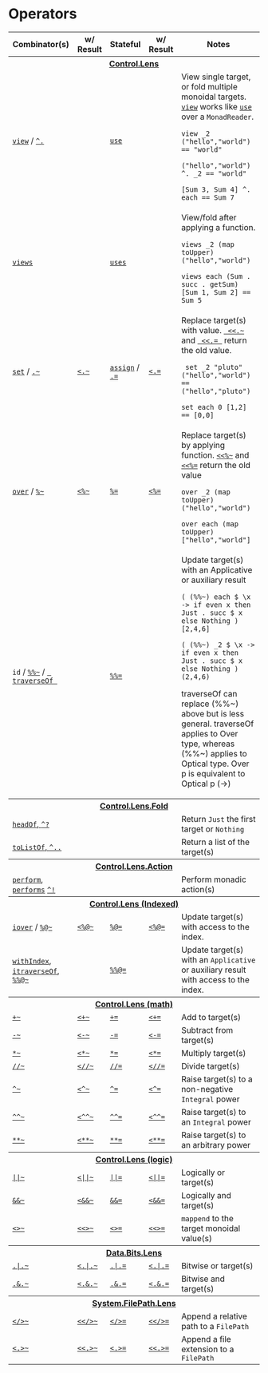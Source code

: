 Operators
=========

<table>
<thead>
<tr>
  <th>Combinator(s)</th>
  <th>w/ Result</th>
  <th>Stateful</th>
  <th>w/ Result</th>
  <th>Notes</th>
</tr>
</thead>
<tbody>
<tr><th colspan=5><a href="http://ekmett.github.com/lens/Control-Lens.html">Control.Lens</a></th></tr>
<tr>
  <td>
      <a href="http://ekmett.github.com/lens/Control-Lens-Getter.html#v:view"><code>view</code></a>
      /
      <a href="http://ekmett.github.com/lens/Control-Lens-Getter.html#v:-94-."><code>^.</code></a>
  </td>
  <td/>
  <td><a href="http://ekmett.github.com/lens/Control-Lens-Getter.html#v:use"><code>use</code></a>
  <td/>
  <td>View single target, or fold multiple monoidal targets. <a href="http://ekmett.github.com/lens/Control-Lens-Getter.html#v:view"> 
      <code>view</code></a> 
         works like 
         <a href="http://ekmett.github.com/lens/Control-Lens-Getter.html#v:use"><code>use</code></a> 
         over a <code>MonadReader</code>. 
      <p><code>view _2 ("hello","world") == "world"</code></p>
      <p><code>("hello","world") ^. _2 == "world"</code></p>
      <p><code>[Sum 3, Sum 4] ^. each == Sum 7</code></p>
  </td>
</tr>

<tr>
  <td>
      <a href="http://ekmett.github.com/lens/Control-Lens-Getter.html#v:views"><code>views</code></a>      
  </td>
  <td/>
  <td>
      <a href="http://ekmett.github.com/lens/Control-Lens-Getter.html#v:uses"><code>uses</code></a></td>
  <td/>
  <td>View/fold after applying a function.
      <p><code>views _2 (map toUpper) ("hello","world")</code></p>
      <p><code>views each (Sum . succ . getSum) [Sum 1, Sum 2] == Sum 5</p></code>
  </td>
</tr>

<tr>
  <td><a href="http://ekmett.github.com/lens/Control-Lens-Setter.html#v:set"><code>set</code></a> / <a href="http://ekmett.github.com/lens/Control-Lens-Setter.html#v:.-126-"><code>.~</code></a></td>
  <td><a href="http://ekmett.github.com/lens/Control-Lens-Setter.html#v:-60-.-126-"><code>&lt;.~</code></a></td>
  <td><a href="http://ekmett.github.com/lens/Control-Lens-Setter.html#v:assign"><code>assign</code></a> / <a href="http://ekmett.github.com/lens/Control-Lens-Setter.html#v:.-61-"><code>.=</code></a></td>
  <td><a href="http://ekmett.github.com/lens/Control-Lens-Setter.html#v:-60-.-61-"><code>&lt;.=</code></a></td>
  <td>Replace target(s) with value. 
      <a href="http://ekmett.github.com/lens/Control-Lens-Lens.html#v:-60--60-.-126-">
        <code> &lt;&lt;.~</code> </a> and
      <a href="http://ekmett.github.com/lens/Control-Lens-Lens.html#v:-60--60-.-61-">
        <code> &lt;&lt;.= </code></a>
      return the old value.
      <p><code> set _2 "pluto" ("hello","world") == ("hello","pluto")</code></p>
      <p><code>set each 0 [1,2] == [0,0]</code></p>
  </td>
</tr>
<tr>
  <td><a href="http://ekmett.github.com/lens/Control-Lens-Setter.html#v:over"><code>over</code></a> / <a href="http://ekmett.github.com/lens/Control-Lens-Setter.html#v:-37--126-"><code>%~</code></a></td>
  <td><a href="http://ekmett.github.com/lens/Control-Lens-Lens.html#v:-60--37--126-"><code>&lt;%~</code></td>
  <td><a href="http://ekmett.github.com/lens/Control-Lens-Setter.html#v:-37--61-"><code>%=</code></a></td>
  <td><a href="http://ekmett.github.com/lens/Control-Lens-Lens.html#v:-60--37--61-"><code>&lt;%=</code></td>
  <td>Replace target(s) by applying function. 
      <a href="http://ekmett.github.com/lens/Control-Lens-Lens.html#v:-60--60--37--126-">
        <code>&lt;&lt;%~</code></a> and
      <a href="http://ekmett.github.com/lens/Control-Lens-Lens.html#v:-60--60--37--61-">
        <code>&lt;&lt;%=</code></a>
      return the old value
      <p><code>over _2 (map toUpper) ("hello","world")</code></p>
      <p><code>over each (map toUpper) ["hello","world"]</code></p>
  </td>
</tr>
<tr>
  <td>
      <code>id</code> / 
      <a href="http://ekmett.github.com/lens/Control-Lens-Lens.html#v:-37--37--126-"><code>%%~</code></a> /
      <a href="http://ekmett.github.com/lens/Control-Lens-Traversal.html#v:traverseOf"> 
        <code> traverseOf </code></a> 
      </td>
  <td/><td>
      <a href="http://ekmett.github.com/lens/Control-Lens-Lens.html#v:-37--37--61-">
        <code>%%=</code></a>   
  </td><td/>
  <td>Update target(s) with an Applicative or auxiliary result
      <p><code>( (%%~) each $ \x -> if even x then Just . succ $ x else Nothing ) [2,4,6]</code></p>
      <p><code>( (%%~) _2 $ \x -> if even x then Just . succ $ x else Nothing ) (2,4,6)</code></p>
      <p>traverseOf can replace (%%~) above but is less general. traverseOf applies to Over type, whereas (%%~) applies to Optical type. Over p is equivalent to Optical p (->) </p>
  </td>
</tr>

<tr><th colspan=5><a href="http://ekmett.github.com/lens/Control-Lens-Fold.html">Control.Lens.Fold</a></th></tr>
<tr>
  <td>
      <a href="http://ekmett.github.com/lens/Control-Lens-Fold.html#v:headOf">
        <code>headOf</code>, 
      <a href="http://ekmett.github.com/lens/Control-Lens-Fold.html#v:-94--63-"><code>^?</code></a>
  </td>
  <td/>
  <td/><td/>
  <td>Return <code>Just</code> the first target or <code>Nothing</code></td>
</tr>
<tr>
  <td><a href="http://ekmett.github.com/lens/Control-Lens-Fold.html#v:toListOf"><code>toListOf</code>, <a href="http://ekmett.github.com/lens/Control-Lens-Fold.html#v:-94-.."><code>^..</code></a></td>
  <td/><td/><td/>
  <td>Return a list of the target(s)</td>
</tr>

<tr><th colspan=5><a href="http://ekmett.github.com/lens/Control-Lens-Action.html">Control.Lens.Action</a></th></tr>
<tr>
  <td>
      <a href="http://ekmett.github.com/lens/Control-Lens-Action.html#v:perform">
        <code>perform</code></a>, 
      <a href="http://ekmett.github.com/lens/Control-Lens-Action.html#v:performs">
        <code>performs</code></a>
      <a href="http://ekmett.github.com/lens/Control-Lens-Action.html#v:-94-!">
        <code>^!</code></a></td>
  <td/>
  <td/>
  <td/>
  <td>Perform monadic action(s)</td>
</tr>




<tr><th colspan=5><a href="http://ekmett.github.com/lens/Control-Lens.html">Control.Lens (Indexed)</a></th></tr>
<tr>
  <td><a href="http://ekmett.github.io/lens/Control-Lens-Setter.html#v:iover"><code>iover</code></a> / <a href="http://ekmett.github.com/lens/Control-Lens-Operators.html#v:-37--64--126-"><code>%@~</code></a></td>
  <td><a href="http://ekmett.github.com/lens/Control-Lens-Operators.html#v:-60--37--64--126-"><code>&lt;%@~</code></td>
  <td><a href="http://ekmett.github.com/lens/Control-Lens-Operators.html#v:-37--64--61-"><code>%@=</code></a></td>
  <td><a href="http://ekmett.github.com/lens/Control-Lens-Operators.html#v:-60--37--64--61-"><code>&lt;%@=</code></td>
  <td>Update target(s) with access to the index.</td>
</tr>
<tr>
  <td><a href="http://ekmett.github.com/lens/Control-Lens-Indexed.html#v:withIndex"><code>withIndex</code></a>, <a href="http://ekmett.github.com/lens/Control-Lens-IndexedTraversal.html#v:itraverseOf"><code>itraverseOf</code></a>, <a href="http://ekmett.github.com/lens/Control-Lens-Operators.html#v:-37--37--64--126-"><code>%%@~</code></a></td>
  <td/>
  <td><a href="http://ekmett.github.com/lens/Control-Lens-Operators.html#v:-37--37--64--61-"><code>%%@=</code></a></td>
  <td/>
  <td>Update target(s) with an <code>Applicative</code> or auxiliary result with access to the index.</td>
</tr>
<tr><th colspan=5><a href="http://ekmett.github.com/lens/Control-Lens.html">Control.Lens (math)</a></th></tr>
<tr>
  <td><a href="http://ekmett.github.com/lens/Control-Lens-Setter.html#v:-43--126-"><code>+~</code></a></td>
  <td><a href="http://ekmett.github.com/lens/Control-Lens-Lens.html#v:-60--43--126-"><code>&lt;+~</code></td>
  <td><a href="http://ekmett.github.com/lens/Control-Lens-Setter.html#v:-43--61-"><code>+=</code></a></td>
  <td><a href="http://ekmett.github.com/lens/Control-Lens-Lens.html#v:-60--43--61-"><code>&lt;+=</code></td>
  <td>Add to target(s)</td>
</tr
<tr>
  <td><a href="http://ekmett.github.com/lens/Control-Lens-Setter.html#v:-45--126-"><code>-~</code></a></td>
  <td><a href="http://ekmett.github.com/lens/Control-Lens-Lens.html#v:-60--45--126-"><code>&lt;-~</code></td>
  <td><a href="http://ekmett.github.com/lens/Control-Lens-Setter.html#v:-45--61-"><code>-=</code></a></td>
  <td><a href="http://ekmett.github.com/lens/Control-Lens-Lens.html#v:-60--45--61-"><code>&lt;-=</code></td>
  <td>Subtract from target(s)</td>
</tr>
<tr>
  <td><a href="http://ekmett.github.com/lens/Control-Lens-Setter.html#v:-42--126-"><code>*~</code></a></td>
  <td><a href="http://ekmett.github.com/lens/Control-Lens-Lens.html#v:-60--42--126-"><code>&lt;*~</code></td>
  <td><a href="http://ekmett.github.com/lens/Control-Lens-Setter.html#v:-42--61-"><code>*=</code></a></td>
  <td><a href="http://ekmett.github.com/lens/Control-Lens-Lens.html#v:-60--42--61-"><code>&lt;*=</code></td>
  <td>Multiply target(s)</td>
</tr>
<tr>
  <td><a href="http://ekmett.github.com/lens/Control-Lens-Setter.html#v:-47--47--126-"><code>//~</code></a></td>
  <td><a href="http://ekmett.github.com/lens/Control-Lens-Lens.html#v:-60--47--47--126-"><code>&lt;//~</code></td>
  <td><a href="http://ekmett.github.com/lens/Control-Lens-Setter.html#v:-47--47--61-"><code>//=</code></a></td>
  <td><a href="http://ekmett.github.com/lens/Control-Lens-Lens.html#v:-60--47--47--61-"><code>&lt;//=</code></td>
  <td>Divide target(s)</td>
</tr>
<tr>
  <td><a href="http://ekmett.github.com/lens/Control-Lens-Setter.html#v:-94--126-"><code>^~</code></a></td>
  <td><a href="http://ekmett.github.com/lens/Control-Lens-Lens.html#v:-60--94--126-"><code>&lt;^~</code></td>
  <td><a href="http://ekmett.github.com/lens/Control-Lens-Setter.html#v:-94--61-"><code>^=</code></a></td>
  <td><a href="http://ekmett.github.com/lens/Control-Lens-Lens.html#v:-60--94--61-"><code>&lt;^=</code></td>
  <td>Raise target(s) to a non-negative <code>Integral</code> power</td>
</tr>
<tr>
  <td><a href="http://ekmett.github.com/lens/Control-Lens-Setter.html#v:-94--94--126-"><code>^^~</code></a></td>
  <td><a href="http://ekmett.github.com/lens/Control-Lens-Lens.html#v:-60--94--94--126-"><code>&lt;^^~</code></td>
  <td><a href="http://ekmett.github.com/lens/Control-Lens-Setter.html#v:-94--94--61-"><code>^^=</code></a></td>
  <td><a href="http://ekmett.github.com/lens/Control-Lens-Lens.html#v:-60--94--94--61-"><code>&lt;^^=</code></td>
  <td>Raise target(s) to an <code>Integral</code> power</td>
</tr>
<tr>
  <td><a href="http://ekmett.github.com/lens/Control-Lens-Setter.html#v:-42--42--126-"><code>**~</code></a></td>
  <td><a href="http://ekmett.github.com/lens/Control-Lens-Lens.html#v:-60--42--42--126-"><code>&lt;**~</code></td>
  <td><a href="http://ekmett.github.com/lens/Control-Lens-Setter.html#v:-42--42--61-"><code>**=</code></a></td>
  <td><a href="http://ekmett.github.com/lens/Control-Lens-Lens.html#v:-60--42--42--61-"><code>&lt;**=</code></td>
  <td>Raise target(s) to an arbitrary power</td>
</tr>
<tr><th colspan=5><a href="http://ekmett.github.com/lens/Control-Lens.html">Control.Lens (logic)</a></th></tr>
<tr>
  <td><a href="http://ekmett.github.com/lens/Control-Lens-Setter.html#v:-124--124--126-"><code>||~</code></a></td>
  <td><a href="http://ekmett.github.com/lens/Control-Lens-Lens.html#v:-60--124--124--126-"><code>&lt;||~</code></td>
  <td><a href="http://ekmett.github.com/lens/Control-Lens-Setter.html#v:-124--124--61-"><code>||=</code></a></td>
  <td><a href="http://ekmett.github.com/lens/Control-Lens-Lens.html#v:-60--124--124--61-"><code>&lt;||=</code></td>
  <td>Logically or target(s)</td>
</tr>
<tr>
  <td><a href="http://ekmett.github.com/lens/Control-Lens-Setter.html#v:-38--38--126-"><code>&amp;&amp;~</code></a></td>
  <td><a href="http://ekmett.github.com/lens/Control-Lens-Lens.html#v:-60--38--38--126-"><code>&lt;&amp;&amp;~</code></td>
  <td><a href="http://ekmett.github.com/lens/Control-Lens-Setter.html#v:-38--38--61-"><code>&amp;&amp;=</code></a></td>
  <td><a href="http://ekmett.github.com/lens/Control-Lens-Lens.html#v:-60--38--38--61-"><code>&lt;&amp;&amp;=</code></td>
  <td>Logically and target(s)</td>
</tr>
<tr>
  <td><a href="http://ekmett.github.com/lens/Control-Lens-Setter.html#v:-60--62--126-"><code>&lt;&gt;~</code></a></td>
  <td><a href="http://ekmett.github.com/lens/Control-Lens-Lens.html#v:-60--60--62--126-"><code>&lt;&lt;&gt;~</code></td>
  <td><a href="http://ekmett.github.com/lens/Control-Lens-Setter.html#v:-60--62--61-"><code>&lt;&gt;=</code></a></td>
  <td><a href="http://ekmett.github.com/lens/Control-Lens-Lens.html#v:-60--60--62--61-"><code>&lt;&lt;&gt;=</code></td>
  <td><code>mappend</code> to the target monoidal value(s)</td>
</tr>



<tr><th colspan=5><a href="http://ekmett.github.com/lens/Data-Bits-Lens.html">Data.Bits.Lens</a></th></tr>
<tr>
  <td><a href="http://ekmett.github.com/lens/Data-Bits-Lens.html#v:-124--126-"><code>.|.~</code></a></td>
  <td><a href="http://ekmett.github.com/lens/Data-Bits-Lens.html#v:-60--124--126-"><code>&lt;.|.~</code></td>
  <td><a href="http://ekmett.github.com/lens/Data-Bits-Lens.html#v:-124--61-"><code>.|.=</code></a></td>
  <td><a href="http://ekmett.github.com/lens/Data-Bits-Lens.html#v:-60--124--61-"><code>&lt;.|.=</code></td>
  <td>Bitwise or target(s)</td>
</tr>
<tr>
  <td><a href="http://ekmett.github.com/lens/Data-Bits-Lens.html#v:-38--126-"><code>.&amp;.~</code></a></td>
  <td><a href="http://ekmett.github.com/lens/Data-Bits-Lens.html#v:-60--38--126-"><code>&lt;.&amp;.~</code></td>
  <td><a href="http://ekmett.github.com/lens/Data-Bits-Lens.html#v:-38--61-"><code>.&amp;.=</code></a></td>
  <td><a href="http://ekmett.github.com/lens/Data-Bits-Lens.html#v:-60--38--61-"><code>&lt;.&amp;.=</code></td>
  <td>Bitwise and target(s)</td>
</tr>
<tr><th colspan=5><a href="http://ekmett.github.com/lens/System-FilePath-Lens.html">System.FilePath.Lens</a></th></tr>
<tr>
  <td><a href="http://ekmett.github.com/lens/System-FilePath-Lens.html#v:-60--47--62--126-"><code>&lt;/&gt;~</code></a></td>
  <td><a href="http://ekmett.github.com/lens/System-FilePath-Lens.html#v:-60--60--47--62--126-"><code>&lt;&lt;/&gt;~</code></td>
  <td><a href="http://ekmett.github.com/lens/System-FilePath-Lens.html#v:-60--47--62--61-"><code>&lt;/&gt;=</code></a></td>
  <td><a href="http://ekmett.github.com/lens/System-FilePath-Lens.html#v:-60--60--47--62--61-"><code>&lt;&lt;/&gt;=</code></td>
  <td>Append a relative path to a <code>FilePath</code></td>
</tr>
<tr>
  <td><a href="http://ekmett.github.com/lens/System-FilePath-Lens.html#v:-60-.-62--126-"><code>&lt;.&gt;~</code></a></td>
  <td><a href="http://ekmett.github.com/lens/System-FilePath-Lens.html#v:-60--60-.-62--126-"><code>&lt;&lt;.&gt;~</code></td>
  <td><a href="http://ekmett.github.com/lens/System-FilePath-Lens.html#v:-60-.-62--61-"><code>&lt;.&gt;=</code></a></td>
  <td><a href="http://ekmett.github.com/lens/System-FilePath-Lens.html#v:-60--60-.-62--61-"><code>&lt;&lt;.&gt;=</code></td>
  <td>Append a file extension to a <code>FilePath</code></td>
</tr>
</tbody>
</table>